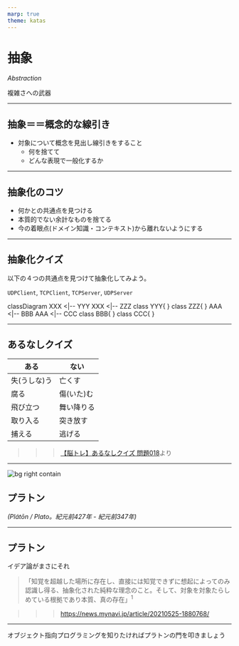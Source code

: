 ```yaml
---
marp: true
theme: katas
---
```

<!-- 
size: 16:9
paginate: true
-->
<!-- header: 勉強会#-->
<script type="module">
  import mermaid from 'https://cdn.jsdelivr.net/npm/mermaid@10/dist/mermaid.esm.min.mjs';
  mermaid.initialize({ startOnLoad: true });
</script>

# 抽象

_Abstraction_

複雑さへの武器

 <!-- プリンシプルオブプログラミングでは『ソフトウェアアーキテクチャ ― ソフトウェア開発のためのパターン体型』F.ブッシュマン他, 近代科学社(2000) が原典と言うが、このことについてまとめられた情報が見つからなかった…-->

---

## 抽象＝＝概念的な線引き

* 対象について概念を見出し線引きをすること
    * 何を捨てて
    * どんな表現で一般化するか

---

## 抽象化のコツ

* 何かとの共通点を見つける
* 本質的でない余計なものを捨てる
* 今の着眼点(ドメイン知識・コンテキスト)から離れないようにする

---

## 抽象化クイズ

以下の４つの共通点を見つけて抽象化してみよう。

`UDPClient`, `TCPClient`, `TCPServer`, `UDPServer`

<div class="mermaid">
classDiagram
    XXX <|-- YYY
    XXX <|-- ZZZ
    class YYY{
    }
    class ZZZ{
    }
    AAA <|-- BBB
    AAA <|-- CCC
    class BBB{
    }
    class CCC{
    }
</div>
<script src="https://cdn.jsdelivr.net/npm/mermaid@9"></script>
<script>
    mermaid.initialize({startOnLoad: true});
</script>

---

## あるなしクイズ

|ある|ない|
|---|---|
|失(うしな)う|亡くす|
|腐る|傷(いた)む|
|飛び立つ|舞い降りる|
|取り入る|突き放す|
|捕える|逃げる|

>>> [【脳トレ】あるなしクイズ 問題018](https://arunasi.nazo2.net/tyuukyuu/018.html)より
---

![bg right contain](https://upload.wikimedia.org/wikipedia/commons/9/98/Sanzio_01_Plato_Aristotle.jpg)

## プラトン
_(Plátōn / Plato。紀元前427年 - 紀元前347年)_

<!-- 古代ギリシャの哲学者。プラトンは西洋哲学の基礎を作った。「西洋哲学の歴史とはプラトンへの膨大な注釈である」とまで言われるほど有名な人 -->

---

## プラトン

イデア論がまさにそれ

> 「知覚を超越した場所に存在し、直接には知覚できずに想起によってのみ認識し得る、抽象化された純粋な理念のこと。そして、対象を対象たらしめている根拠であり本質、真の存在」$^1$

>>> https://news.mynavi.jp/article/20210525-1880768/

---

オブジェクト指向プログラミングを知りたければプラトンの門を叩きましょう

